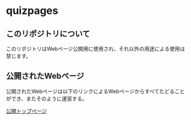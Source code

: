# quizpages

## このリポジトリについて

このリポジトリはWebページ公開用に使用され、それ以外の用途による使用は禁じます。

## 公開されたWebページ

公開されたWebページは以下のリンクによるWebページからすべてたどることができ、またそのように運営する。

[公開トップページ](https://slerk3357.github.io/quizpages/)
